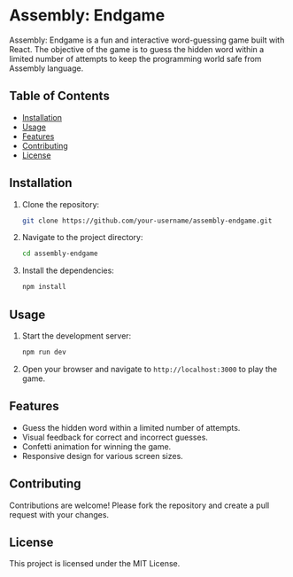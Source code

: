 # Assembly: Endgame

Assembly: Endgame is a fun and interactive word-guessing game built with React. The objective of the game is to guess the hidden word within a limited number of attempts to keep the programming world safe from Assembly language.

## Table of Contents

- [Installation](#installation)
- [Usage](#usage)
- [Features](#features)
- [Contributing](#contributing)
- [License](#license)

## Installation

1. Clone the repository:

    ```sh
    git clone https://github.com/your-username/assembly-endgame.git
    ```

2. Navigate to the project directory:

    ```sh
    cd assembly-endgame
    ```

3. Install the dependencies:

    ```sh
    npm install
    ```

## Usage

1. Start the development server:

    ```sh
    npm run dev
    ```

2. Open your browser and navigate to `http://localhost:3000` to play the game.

## Features

- Guess the hidden word within a limited number of attempts.
- Visual feedback for correct and incorrect guesses.
- Confetti animation for winning the game.
- Responsive design for various screen sizes.

## Contributing

Contributions are welcome! Please fork the repository and create a pull request with your changes.

## License

This project is licensed under the MIT License.
